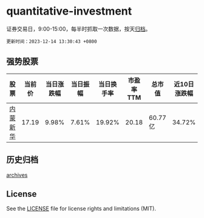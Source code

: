 # quantitative-investment

证券交易日，9:00-15:00，每半时抓取一次数据，按天[归档](archives)。

`更新时间：2023-12-14 13:30:43 +0800`

## 强势股票

|股票|当前价|当日涨跌幅|当日振幅|当日换手率|市盈率TTM|总市值|近10日涨跌幅|
|----|----|----|----|----|----|----|----|
|[内蒙新华](https://xueqiu.com/S/SH603230)|17.19|9.98%|7.61%|19.92%|20.18|60.77亿|34.72%|

## 历史归档

[archives](archives)

## License

See the [LICENSE](LICENSE) file for license rights and limitations (MIT).